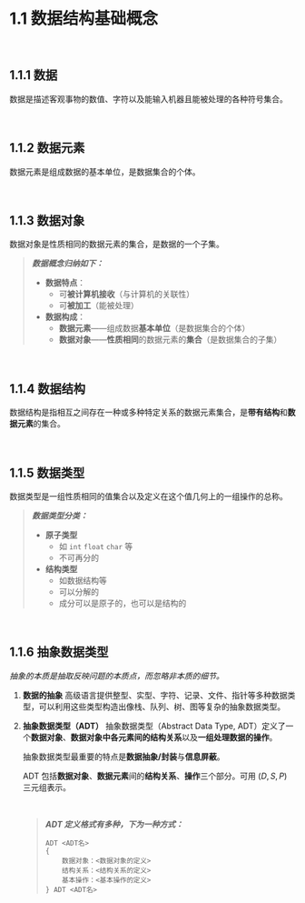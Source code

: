 # 1.1 数据结构基础概念

<br>

## 1.1.1 数据

数据是描述客观事物的数值、字符以及能输入机器且能被处理的各种符号集合。

<br>

## 1.1.2 数据元素

数据元素是组成数据的基本单位，是数据集合的个体。

<br>

## 1.1.3 数据对象

数据对象是性质相同的数据元素的集合，是数据的一个子集。

> **_数据概念归纳如下：_**
>
> - **数据特点**：
>   - 可**被计算机接收**（与计算机的关联性）
>   - 可**被加工**（能被处理）
> - **数据构成**：
>   - **数据元素**——组成数据**基本单位**（是数据集合的个体）
>   - **数据对象**——**性质相同**的数据元素的**集合**（是数据集合的子集）

<br>

## 1.1.4 数据结构

数据结构是指相互之间存在一种或多种特定关系的数据元素集合，是**带有结构**和**数据元素**的集合。

<br>

## 1.1.5 数据类型

数据类型是一组性质相同的值集合以及定义在这个值几何上的一组操作的总称。

> **_数据类型分类：_**
>
> - **原子类型**
>   - 如 `int` `float` `char` 等
>   - 不可再分的
> - **结构类型**
>   - 如数据结构等
>   - 可以分解的
>   - 成分可以是原子的，也可以是结构的

<br>

## 1.1.6 抽象数据类型

_抽象的本质是抽取反映问题的本质点，而忽略非本质的细节。_

1. **数据的抽象**
   高级语言提供整型、实型、字符、记录、文件、指针等多种数据类型，可以利用这些类型构造出像栈、队列、树、图等复杂的抽象数据类型。

2. **抽象数据类型（ADT）**
   抽象数据类型（Abstract Data Type, ADT）定义了一个**数据对象**、**数据对象中各元素间的结构关系**以及**一组处理数据的操作**。

   抽象数据类型最重要的特点是**数据抽象/封装**与**信息屏蔽**。

   ADT 包括**数据对象**、**数据元素**间的**结构关系**、**操作**三个部分。可用 $(D, S, P)$ 三元组表示。

   <br>

   > **_ADT 定义格式有多种，下为一种方式：_**
   >
   > ```
   > ADT <ADT名>
   > {
   >     数据对象：<数据对象的定义>
   >     结构关系：<结构关系的定义>
   >     基本操作：<基本操作的定义>
   > } ADT <ADT名>
   > ```

